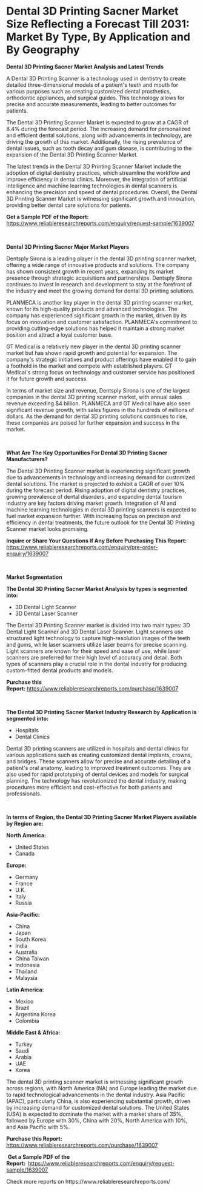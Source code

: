 <p><h1>Dental 3D Printing Sacner Market Size Reflecting a Forecast Till 2031: Market By Type, By Application and By Geography</h1></p><p><strong>Dental 3D Printing Sacner Market Analysis and Latest Trends</strong></p>
<p><p>A Dental 3D Printing Scanner is a technology used in dentistry to create detailed three-dimensional models of a patient's teeth and mouth for various purposes such as creating customized dental prosthetics, orthodontic appliances, and surgical guides. This technology allows for precise and accurate measurements, leading to better outcomes for patients.</p><p>The Dental 3D Printing Scanner Market is expected to grow at a CAGR of 8.4% during the forecast period. The increasing demand for personalized and efficient dental solutions, along with advancements in technology, are driving the growth of this market. Additionally, the rising prevalence of dental issues, such as tooth decay and gum disease, is contributing to the expansion of the Dental 3D Printing Scanner Market.</p><p>The latest trends in the Dental 3D Printing Scanner Market include the adoption of digital dentistry practices, which streamline the workflow and improve efficiency in dental clinics. Moreover, the integration of artificial intelligence and machine learning technologies in dental scanners is enhancing the precision and speed of dental procedures. Overall, the Dental 3D Printing Scanner Market is witnessing significant growth and innovation, providing better dental care solutions for patients.</p></p>
<p><strong>Get a Sample PDF of the Report:&nbsp;</strong> <a href="https://www.reliableresearchreports.com/enquiry/request-sample/1639007">https://www.reliableresearchreports.com/enquiry/request-sample/1639007</a></p>
<p>&nbsp;</p>
<p><strong>Dental 3D Printing Sacner Major Market Players</strong></p>
<p><p>Dentsply Sirona is a leading player in the dental 3D printing scanner market, offering a wide range of innovative products and solutions. The company has shown consistent growth in recent years, expanding its market presence through strategic acquisitions and partnerships. Dentsply Sirona continues to invest in research and development to stay at the forefront of the industry and meet the growing demand for dental 3D printing solutions.</p><p>PLANMECA is another key player in the dental 3D printing scanner market, known for its high-quality products and advanced technologies. The company has experienced significant growth in the market, driven by its focus on innovation and customer satisfaction. PLANMECA's commitment to providing cutting-edge solutions has helped it maintain a strong market position and attract a loyal customer base.</p><p>GT Medical is a relatively new player in the dental 3D printing scanner market but has shown rapid growth and potential for expansion. The company's strategic initiatives and product offerings have enabled it to gain a foothold in the market and compete with established players. GT Medical's strong focus on technology and customer service has positioned it for future growth and success.</p><p>In terms of market size and revenue, Dentsply Sirona is one of the largest companies in the dental 3D printing scanner market, with annual sales revenue exceeding $4 billion. PLANMECA and GT Medical have also seen significant revenue growth, with sales figures in the hundreds of millions of dollars. As the demand for dental 3D printing solutions continues to rise, these companies are poised for further expansion and success in the market.</p></p>
<p>&nbsp;</p>
<p><strong>What Are The Key Opportunities For Dental 3D Printing Sacner Manufacturers?</strong></p>
<p><p>The Dental 3D Printing Scanner market is experiencing significant growth due to advancements in technology and increasing demand for customized dental solutions. The market is projected to exhibit a CAGR of over 10% during the forecast period. Rising adoption of digital dentistry practices, growing prevalence of dental disorders, and expanding dental tourism industry are key factors driving market growth. Integration of AI and machine learning technologies in dental 3D printing scanners is expected to fuel market expansion further. With increasing focus on precision and efficiency in dental treatments, the future outlook for the Dental 3D Printing Scanner market looks promising.</p></p>
<p><strong>Inquire or Share Your Questions If Any Before Purchasing This Report:</strong> <a href="https://www.reliableresearchreports.com/enquiry/pre-order-enquiry/1639007">https://www.reliableresearchreports.com/enquiry/pre-order-enquiry/1639007</a></p>
<p>&nbsp;</p>
<p><strong>Market Segmentation</strong></p>
<p><strong>The Dental 3D Printing Sacner Market Analysis by types is segmented into:</strong></p>
<p><ul><li>3D Dental Light Scanner</li><li>3D Dental Laser Scanner</li></ul></p>
<p><p>The Dental 3D Printing Scanner market is divided into two main types: 3D Dental Light Scanner and 3D Dental Laser Scanner. Light scanners use structured light technology to capture high-resolution images of the teeth and gums, while laser scanners utilize laser beams for precise scanning. Light scanners are known for their speed and ease of use, while laser scanners are preferred for their high level of accuracy and detail. Both types of scanners play a crucial role in the dental industry for producing custom-fitted dental products and models.</p></p>
<p><strong>Purchase this Report:&nbsp;</strong><a href="https://www.reliableresearchreports.com/purchase/1639007">https://www.reliableresearchreports.com/purchase/1639007</a></p>
<p>&nbsp;</p>
<p><strong>The Dental 3D Printing Sacner Market Industry Research by Application is segmented into:</strong></p>
<p><ul><li>Hospitals</li><li>Dental Clinics</li></ul></p>
<p><p>Dental 3D printing scanners are utilized in hospitals and dental clinics for various applications such as creating customized dental implants, crowns, and bridges. These scanners allow for precise and accurate detailing of a patient's oral anatomy, leading to improved treatment outcomes. They are also used for rapid prototyping of dental devices and models for surgical planning. The technology has revolutionized the dental industry, making procedures more efficient and cost-effective for both patients and professionals.</p></p>
<p>&nbsp;</p>
<p><strong>In terms of Region, the Dental 3D Printing Sacner Market Players available by Region are:</strong></p>
<p>
    <p> <strong> North America: </strong>
        <ul>
            <li>United States</li>
            <li>Canada</li>
        </ul>
        </p> 
    <p> <strong> Europe: </strong>
        <ul>
            <li>Germany</li>
            <li>France</li>
            <li>U.K.</li>
            <li>Italy</li>
            <li>Russia</li>
        </ul>
        </p> 
    <p> <strong> Asia-Pacific: </strong>
        <ul>
            <li>China</li>
            <li>Japan</li>
            <li>South Korea</li>
            <li>India</li>
            <li>Australia</li>
            <li>China Taiwan</li>
            <li>Indonesia</li>
            <li>Thailand</li>
            <li>Malaysia</li>
        </ul>
        </p> 
    <p> <strong> Latin America: </strong>
        <ul>
            <li>Mexico</li>
            <li>Brazil</li>
            <li>Argentina Korea</li>
            <li>Colombia</li>
        </ul>
        </p> 
    <p> <strong> Middle East & Africa: </strong>
        <ul>
            <li>Turkey</li>
            <li>Saudi</li>
            <li>Arabia</li>
            <li>UAE</li>
            <li>Korea</li>
        </ul>
    </p>
    </p>
<p><p>The dental 3D printing scanner market is witnessing significant growth across regions, with North America (NA) and Europe leading the market due to rapid technological advancements in the dental industry. Asia Pacific (APAC), particularly China, is also experiencing substantial growth, driven by increasing demand for customized dental solutions. The United States (USA) is expected to dominate the market with a market share of 35%, followed by Europe with 30%, China with 20%, North America with 10%, and Asia Pacific with 5%.</p></p>
<p><strong>Purchase this Report: </strong><a href="https://www.reliableresearchreports.com/purchase/1639007">https://www.reliableresearchreports.com/purchase/1639007</a></p>
<p>&nbsp;<strong>Get a Sample PDF of the Report:&nbsp;&nbsp;</strong><a href="https://www.reliableresearchreports.com/enquiry/request-sample/1639007">https://www.reliableresearchreports.com/enquiry/request-sample/1639007</a></p>
<p><strong></strong></p>
<p>Check more reports on https://www.reliableresearchreports.com/</p>